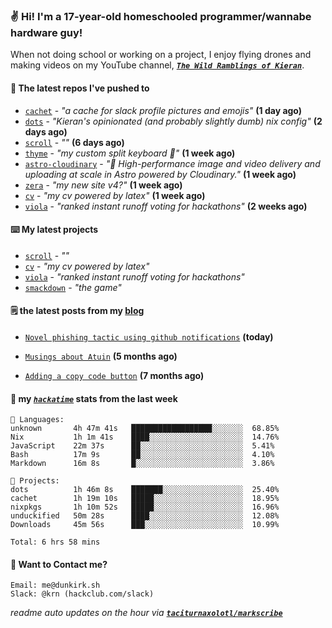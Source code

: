 ### ✌️ Hi! I'm a 17-year-old homeschooled programmer/wannabe hardware guy!

When not doing school or working on a project, I enjoy flying drones and making videos on my YouTube channel, [**_`The Wild Ramblings of Kieran`_**](https://youtube.com/@kieran.rambles).

#### 👷 The latest repos I've pushed to

- [`cachet`](https://github.com/taciturnaxolotl/cachet) - _"a cache for slack profile pictures and emojis"_ **(1 day ago)**
- [`dots`](https://github.com/taciturnaxolotl/dots) - _"Kieran's opinionated (and probably slightly dumb) nix config"_ **(2 days ago)**
- [`scroll`](https://github.com/taciturnaxolotl/scroll) - _""_ **(6 days ago)**
- [`thyme`](https://github.com/taciturnaxolotl/thyme) - _"my custom split keyboard 🫶"_ **(1 week ago)**
- [`astro-cloudinary`](https://github.com/cloudinary-community/astro-cloudinary) - _"🚀 High-performance image and video delivery and uploading at scale in Astro powered by Cloudinary."_ **(1 week ago)**
- [`zera`](https://github.com/taciturnaxolotl/zera) - _"my new site v4?"_ **(1 week ago)**
- [`cv`](https://github.com/taciturnaxolotl/cv) - _"my cv powered by latex"_ **(1 week ago)**
- [`viola`](https://github.com/taciturnaxolotl/viola) - _"ranked instant runoff voting for hackathons"_ **(2 weeks ago)**

#### ⌨️ My latest projects

- [`scroll`](https://github.com/taciturnaxolotl/scroll) - _""_
- [`cv`](https://github.com/taciturnaxolotl/cv) - _"my cv powered by latex"_
- [`viola`](https://github.com/taciturnaxolotl/viola) - _"ranked instant runoff voting for hackathons"_
- [`smackdown`](https://github.com/taciturnaxolotl/smackdown) - _"the game"_

#### 🗒️ the latest posts from my [blog](https://dunkirk.sh)

- [`Novel phishing tactic using github notifications`](https://dunkirk.sh/blog/github-phishing/) **(today)**

- [`Musings about Atuin`](https://dunkirk.sh/blog/atuin/) **(5 months ago)**

- [`Adding a copy code button`](https://dunkirk.sh/blog/adding-a-copy-button/) **(7 months ago)**



#### 📡 my [_`hackatime`_](https://waka.hackclub.com) stats from the last week

```text
💾 Languages:
unknown       4h 47m 41s   ██████████████████░░░░░░░  68.85%
Nix           1h 1m 41s    ████░░░░░░░░░░░░░░░░░░░░░  14.76%
JavaScript    22m 37s      ██░░░░░░░░░░░░░░░░░░░░░░░  5.41%
Bash          17m 9s       ██░░░░░░░░░░░░░░░░░░░░░░░  4.10%
Markdown      16m 8s       █░░░░░░░░░░░░░░░░░░░░░░░░  3.86%

💼 Projects:
dots          1h 46m 8s    ███████░░░░░░░░░░░░░░░░░░  25.40%
cachet        1h 19m 10s   █████░░░░░░░░░░░░░░░░░░░░  18.95%
nixpkgs       1h 10m 52s   █████░░░░░░░░░░░░░░░░░░░░  16.96%
unduckified   50m 28s      ████░░░░░░░░░░░░░░░░░░░░░  12.08%
Downloads     45m 56s      ███░░░░░░░░░░░░░░░░░░░░░░  10.99%

Total: 6 hrs 58 mins
```

#### 📮 Want to Contact me?

```text
Email: me@dunkirk.sh
Slack: @krn (hackclub.com/slack)
```

_readme auto updates on the hour via [**`taciturnaxolotl/markscribe`**](https://github.com/taciturnaxolotl/markscribe)_
